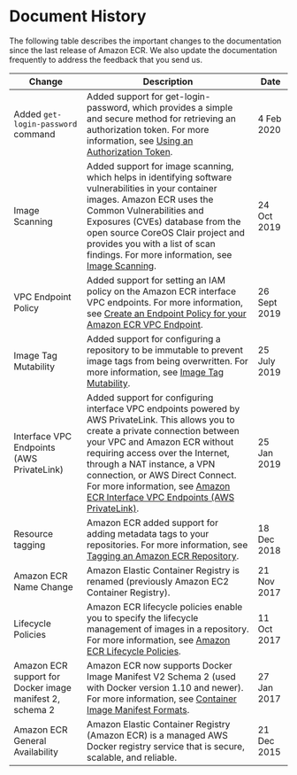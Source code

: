 # Document History<a name="doc-history"></a>

The following table describes the important changes to the documentation since the last release of Amazon ECR\. We also update the documentation frequently to address the feedback that you send us\.


| Change | Description | Date | 
| --- | --- | --- | 
|  Added `get-login-password` command  |  Added support for get\-login\-password, which provides a simple and secure method for retrieving an authorization token\. For more information, see [Using an Authorization Token](Registries.md#registry-auth-token)\.  |  4 Feb 2020  | 
|  Image Scanning  |  Added support for image scanning, which helps in identifying software vulnerabilities in your container images\. Amazon ECR uses the Common Vulnerabilities and Exposures \(CVEs\) database from the open source CoreOS Clair project and provides you with a list of scan findings\. For more information, see [Image Scanning](image-scanning.md)\.  |  24 Oct 2019  | 
|  VPC Endpoint Policy  |  Added support for setting an IAM policy on the Amazon ECR interface VPC endpoints\. For more information, see [Create an Endpoint Policy for your Amazon ECR VPC Endpoint](vpc-endpoints.md#ecr-vpc-endpoint-policy)\.  |  26 Sept 2019  | 
|  Image Tag Mutability  |  Added support for configuring a repository to be immutable to prevent image tags from being overwritten\. For more information, see [Image Tag Mutability](image-tag-mutability.md)\.  |  25 July 2019  | 
|  Interface VPC Endpoints \(AWS PrivateLink\)  |  Added support for configuring interface VPC endpoints powered by AWS PrivateLink\. This allows you to create a private connection between your VPC and Amazon ECR without requiring access over the Internet, through a NAT instance, a VPN connection, or AWS Direct Connect\. For more information, see [Amazon ECR Interface VPC Endpoints \(AWS PrivateLink\)](vpc-endpoints.md)\.  |  25 Jan 2019  | 
|  Resource tagging  |  Amazon ECR added support for adding metadata tags to your repositories\. For more information, see [Tagging an Amazon ECR Repository](ecr-using-tags.md)\.  |  18 Dec 2018  | 
|  Amazon ECR Name Change  | Amazon Elastic Container Registry is renamed \(previously Amazon EC2 Container Registry\)\. | 21 Nov 2017 | 
|  Lifecycle Policies  |  Amazon ECR lifecycle policies enable you to specify the lifecycle management of images in a repository\. For more information, see [Amazon ECR Lifecycle Policies](LifecyclePolicies.md)\.  | 11 Oct 2017 | 
|  Amazon ECR support for Docker image manifest 2, schema 2  |  Amazon ECR now supports Docker Image Manifest V2 Schema 2 \(used with Docker version 1\.10 and newer\)\. For more information, see [Container Image Manifest Formats](image-manifest-formats.md)\.  | 27 Jan 2017 | 
|  Amazon ECR General Availability  |  Amazon Elastic Container Registry \(Amazon ECR\) is a managed AWS Docker registry service that is secure, scalable, and reliable\.  | 21 Dec 2015 | 